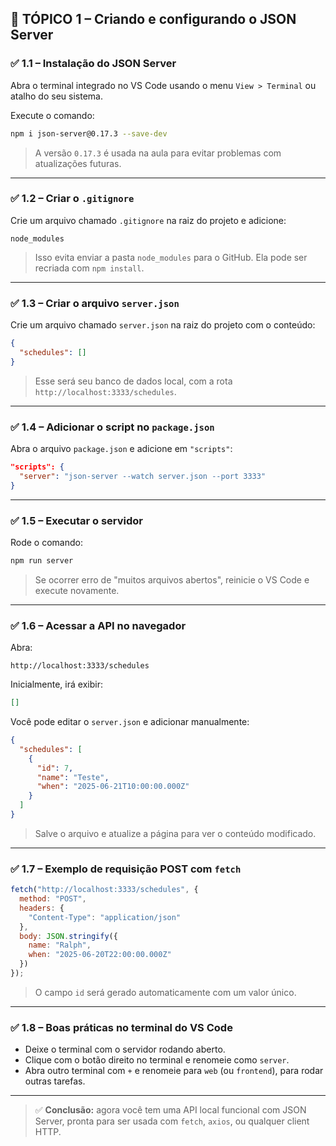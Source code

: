 ## 🧩 TÓPICO 1 – Criando e configurando o JSON Server

### ✅ 1.1 – Instalação do JSON Server

Abra o terminal integrado no VS Code usando o menu `View > Terminal` ou atalho do seu sistema.

Execute o comando:

```bash
npm i json-server@0.17.3 --save-dev
````

> A versão `0.17.3` é usada na aula para evitar problemas com atualizações futuras.

---

### ✅ 1.2 – Criar o `.gitignore`

Crie um arquivo chamado `.gitignore` na raiz do projeto e adicione:

```
node_modules
```

> Isso evita enviar a pasta `node_modules` para o GitHub. Ela pode ser recriada com `npm install`.

---

### ✅ 1.3 – Criar o arquivo `server.json`

Crie um arquivo chamado `server.json` na raiz do projeto com o conteúdo:

```json
{
  "schedules": []
}
```

> Esse será seu banco de dados local, com a rota `http://localhost:3333/schedules`.

---

### ✅ 1.4 – Adicionar o script no `package.json`

Abra o arquivo `package.json` e adicione em `"scripts"`:

```json
"scripts": {
  "server": "json-server --watch server.json --port 3333"
}
```

---

### ✅ 1.5 – Executar o servidor

Rode o comando:

```bash
npm run server
```

> Se ocorrer erro de "muitos arquivos abertos", reinicie o VS Code e execute novamente.

---

### ✅ 1.6 – Acessar a API no navegador

Abra:

```
http://localhost:3333/schedules
```

Inicialmente, irá exibir:

```json
[]
```

Você pode editar o `server.json` e adicionar manualmente:

```json
{
  "schedules": [
    {
      "id": 7,
      "name": "Teste",
      "when": "2025-06-21T10:00:00.000Z"
    }
  ]
}
```

> Salve o arquivo e atualize a página para ver o conteúdo modificado.

---

### ✅ 1.7 – Exemplo de requisição POST com `fetch`

```js
fetch("http://localhost:3333/schedules", {
  method: "POST",
  headers: {
    "Content-Type": "application/json"
  },
  body: JSON.stringify({
    name: "Ralph",
    when: "2025-06-20T22:00:00.000Z"
  })
});
```

> O campo `id` será gerado automaticamente com um valor único.

---

### ✅ 1.8 – Boas práticas no terminal do VS Code

* Deixe o terminal com o servidor rodando aberto.
* Clique com o botão direito no terminal e renomeie como `server`.
* Abra outro terminal com `+` e renomeie para `web` (ou `frontend`), para rodar outras tarefas.

---

> ✅ **Conclusão:** agora você tem uma API local funcional com JSON Server, pronta para ser usada com `fetch`, `axios`, ou qualquer client HTTP.

```